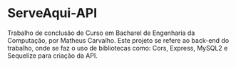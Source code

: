 # ServeAqui-API
  Trabalho de conclusão de Curso em Bacharel de Engenharia da Computação, por Matheus Carvalho.
  Este projeto se refere ao back-end do trabalho, onde se faz o uso de bibliotecas como: Cors, Express, MySQL2 e Sequelize para criação da API.


